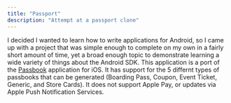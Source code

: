 ```yaml
---
title: "Passport"
description: "Attempt at a passport clone"
---
```

I decided I wanted to learn how to write applications for Android, so I came up with a project that was simple enough to complete on my own in a fairly short amount of time, yet a broad enough topic to demonstrate learning a wide variety of things about the Android SDK. This application is a port of the <a href="https://en.wikipedia.org/wiki/Passbook_%28application%29" target="_blank">Passbook</a> application for iOS. It has support for the 5 differnt types of passbooks that can be generated (Boarding Pass, Coupon, Event Ticket, Generic, and Store Cards). It does not support Apple Pay, or updates via Apple Push Notification Services.<br/>
